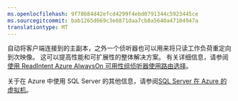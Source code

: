 ```yaml
---
ms.openlocfilehash: 9f78684d42efcd4299f4ebd0791344c5923445ce
ms.sourcegitcommit: bab1265d669c3e6871daa7cb8a5640a47104947a
translationtype: MT
---
```

自动将客户端连接到的主副本，之外一个侦听器也可以用来将只读工作负荷重定向到次映像。 这可以提高性能和可扩展性的整体解决方案。 有关详细信息，请参阅[使用 ReadIntent Azure AlwaysOn 可用性组侦听器使用路由选择](http://go.microsoft.com/fwlink/?LinkId=522515)。

关于在 Azure 中使用 SQL Server 的其他信息，请参阅[SQL Server 在 Azure 的虚拟机](../articles/virtual-machines/virtual-machines-sql-server-infrastructure-services.md)。